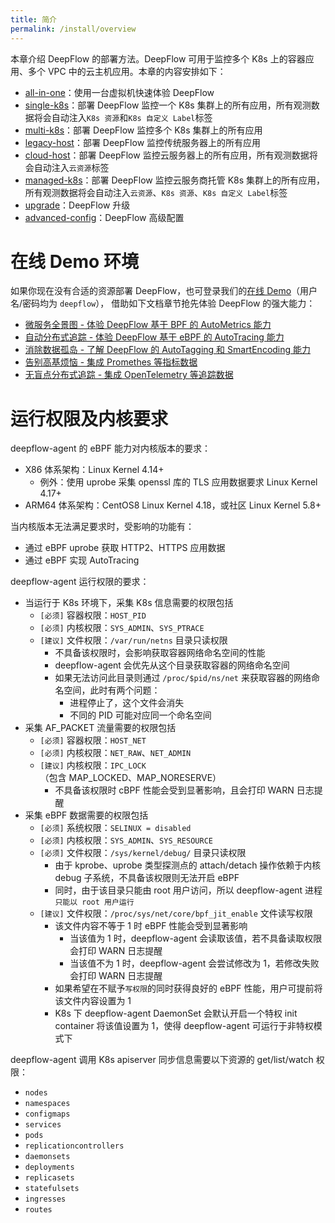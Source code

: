 ```yaml
---
title: 简介
permalink: /install/overview
---
```


本章介绍 DeepFlow 的部署方法。DeepFlow 可用于监控多个 K8s 上的容器应用、多个 VPC 中的云主机应用。本章的内容安排如下：
- [all-in-one](./all-in-one/)：使用一台虚拟机快速体验 DeepFlow
- [single-k8s](./single-k8s/)：部署 DeepFlow 监控一个 K8s 集群上的所有应用，所有观测数据将会自动注入`K8s 资源`和`K8s 自定义 Label`标签
- [multi-k8s](./multi-k8s/)：部署 DeepFlow 监控多个 K8s 集群上的所有应用
- [legacy-host](./legacy-host/)：部署 DeepFlow 监控传统服务器上的所有应用
- [cloud-host](./cloud-host/)：部署 DeepFlow 监控云服务器上的所有应用，所有观测数据将会自动注入`云资源`标签
- [managed-k8s](./managed-k8s/)：部署 DeepFlow 监控云服务商托管 K8s 集群上的所有应用，所有观测数据将会自动注入`云资源`、`K8s 资源`、`K8s 自定义 Label`标签
- [upgrade](./upgrade/)：DeepFlow 升级
- [advanced-config](./advanced-config/)：DeepFlow 高级配置

# 在线 Demo 环境

如果你现在没有合适的资源部署 DeepFlow，也可登录我们的[在线 Demo](https://ce-demo.deepflow.yunshan.net)（用户名/密码均为 `deepflow`），
借助如下文档章节抢先体验 DeepFlow 的强大能力：
- [微服务全景图 - 体验 DeepFlow 基于 BPF 的 AutoMetrics 能力](../auto-metrics/metrics-without-instrumentation/)
- [自动分布式追踪 - 体验 DeepFlow 基于 eBPF 的 AutoTracing 能力](../auto-tracing/tracing-without-instrumentation/)
- [消除数据孤岛 - 了解 DeepFlow 的 AutoTagging 和 SmartEncoding 能力](../auto-tagging/elimilate-data-silos/)
- [告别高基烦恼 - 集成 Promethes 等指标数据](../agent-integration/metrics/metrics-auto-tagging/)
- [无盲点分布式追踪 - 集成 OpenTelemetry 等追踪数据](../agent-integration/tracing/tracing-without-blind-spot/)

# 运行权限及内核要求

deepflow-agent 的 eBPF 能力对内核版本的要求：
- X86 体系架构：Linux Kernel 4.14+
  - 例外：使用 uprobe 采集 openssl 库的 TLS 应用数据要求 Linux Kernel 4.17+
- ARM64 体系架构：CentOS8 Linux Kernel 4.18，或社区 Linux Kernel 5.8+

当内核版本无法满足要求时，受影响的功能有：
- 通过 eBPF uprobe 获取 HTTP2、HTTPS 应用数据
- 通过 eBPF 实现 AutoTracing

deepflow-agent 运行权限的要求：
- 当运行于 K8s 环境下，采集 K8s 信息需要的权限包括
  - `[必须]` 容器权限：`HOST_PID`
  - `[必须]` 内核权限：`SYS_ADMIN`、`SYS_PTRACE`
  - `[建议]` 文件权限：`/var/run/netns` 目录只读权限
    - 不具备该权限时，会影响获取容器网络命名空间的性能
    - deepflow-agent 会优先从这个目录获取容器的网络命名空间
    - 如果无法访问此目录则通过 `/proc/$pid/ns/net` 来获取容器的网络命名空间，此时有两个问题：
      - 进程停止了，这个文件会消失
      - 不同的 PID 可能对应同一个命名空间
- 采集 AF\_PACKET 流量需要的权限包括
  - `[必须]` 容器权限：`HOST_NET`
  - `[必须]` 内核权限：`NET_RAW`、`NET_ADMIN`
  - `[建议]` 内核权限：`IPC_LOCK`（包含 MAP\_LOCKED、MAP\_NORESERVE）
    - 不具备该权限时 cBPF 性能会受到显著影响，且会打印 WARN 日志提醒
- 采集 eBPF 数据需要的权限包括
  - `[必须]` 系统权限：`SELINUX = disabled`
  - `[必须]` 内核权限：`SYS_ADMIN`、`SYS_RESOURCE`
  - `[必须]` 文件权限：`/sys/kernel/debug/` 目录只读权限
    - 由于 kprobe、uprobe 类型探测点的 attach/detach 操作依赖于内核 debug 子系统，不具备该权限则无法开启 eBPF
    - 同时，由于该目录只能由 root 用户访问，所以 deepflow-agent 进程`只能以 root 用户运行`
  - `[建议]` 文件权限：`/proc/sys/net/core/bpf_jit_enable` 文件读写权限
    - 该文件内容不等于 1 时 eBPF 性能会受到显著影响
      - 当该值为 1 时，deepflow-agent 会读取该值，若不具备读取权限会打印 WARN 日志提醒
      - 当该值不为 1 时，deepflow-agent 会尝试修改为 1，若修改失败会打印 WARN 日志提醒
    - 如果希望在不赋予`写权限`的同时获得良好的 eBPF 性能，用户可提前将该文件内容设置为 1
    - K8s 下 deepflow-agent DaemonSet 会默认开启一个特权 init container 将该值设置为 1，使得 deepflow-agent 可运行于非特权模式下

deepflow-agent 调用 K8s apiserver 同步信息需要以下资源的 get/list/watch 权限：
- `nodes`
- `namespaces`
- `configmaps`
- `services`
- `pods`
- `replicationcontrollers`
- `daemonsets`
- `deployments`
- `replicasets`
- `statefulsets`
- `ingresses`
- `routes`
